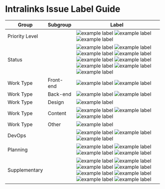 # Intralinks Issue Label Guide

Group | Subgroup | Label |
--- | --- | ---
Priority Level | | ![example label](https://labl.es/svg?text=priority-%20critical&bgcolor=cc0000) ![example label](https://labl.es/svg?text=priority-%20high&bgcolor=ff0000) ![example label](https://labl.es/svg?text=priority-%20low&bgcolor=ffb3b3)
Status | | ![example label](https://labl.es/svg?text=blocked&bgcolor=3a2a9c) ![example label](https://labl.es/svg?text=blocker&bgcolor=3a2a9c) ![example label](https://labl.es/svg?text=stalled&bgcolor=4a86e8) ![example label](https://labl.es/svg?text=question&bgcolor=4a86e8) ![example label](https://labl.es/svg?text=needs%20revision&bgcolor=4a86e8)  ![example label](https://labl.es/svg?text=needs%20estimate&bgcolor=4a86e8) ![example label](https://labl.es/svg?text=has%20workaround&bgcolor=4a86e8) ![example label](https://labl.es/svg?text=changes%20requested&bgcolor=4a86e8) ![example label](https://labl.es/svg?text=duplicate&bgcolor=4a86e8)
Work Type | Front-end | ![example label](https://labl.es/svg?text=pattern&bgcolor=ffcc00) ![example label](https://labl.es/svg?text=theming&bgcolor=ffcc00)
Work Type | Back-end | ![example label](https://labl.es/svg?text=migration&bgcolor=ffeb99) ![example label](https://labl.es/svg?text=drupal&bgcolor=ffeb99)
Work Type | Design | ![example label](https://labl.es/svg?text=UX/design&bgcolor=ffd9b3)
Work Type | Content | ![example label](https://labl.es/svg?text=content&bgcolor=ffa64d) ![example label](https://labl.es/svg?text=multilingual&bgcolor=ffa64d) ![example label](https://labl.es/svg?text=post-migration&bgcolor=ffa64d)
Work Type | Other | ![example label](https://labl.es/svg?text=documentation&bgcolor=ff8000)
DevOps | | ![example label](https://labl.es/svg?text=deployment&bgcolor=cc0066) ![example label](https://labl.es/svg?text=needs%20manuel%20deployment&bgcolor=cc0066) ![example label](https://labl.es/svg?text=hotfix&bgcolor=cc0066)
Planning | | ![example label](https://labl.es/svg?text=epic&bgcolor=66ffcc) ![example label](https://labl.es/svg?text=sprint%20planning&bgcolor=66ffcc) ![example label](https://labl.es/svg?text=sprint%20retrospective&bgcolor=66ffcc) ![example label](https://labl.es/svg?text=user%20story&bgcolor=66ffcc)
Supplementary | | ![example label](https://labl.es/svg?text=security&bgcolor=00e1ff) ![example label](https://labl.es/svg?text=SEO&bgcolor=00e1ff) ![example label](https://labl.es/svg?text=social&bgcolor=00e1ff) ![example label](https://labl.es/svg?text=translation&bgcolor=00e1ff) ![example label](https://labl.es/svg?text=performance&bgcolor=00e1ff) ![example label](https://labl.es/svg?text=ie11&bgcolor=00e1ff) ![example label](https://labl.es/svg?text=maintenance%20program&bgcolor=00e1ff) ![example label](https://labl.es/svg?text=discovery&bgcolor=00e1ff)





